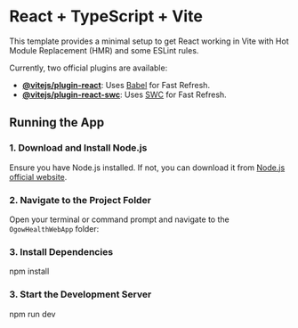 # React + TypeScript + Vite

This template provides a minimal setup to get React working in Vite with Hot Module Replacement (HMR) and some ESLint rules.

Currently, two official plugins are available:

- **[@vitejs/plugin-react](https://github.com/vitejs/vite-plugin-react/blob/main/packages/plugin-react/README.md)**: Uses [Babel](https://babeljs.io/) for Fast Refresh.
- **[@vitejs/plugin-react-swc](https://github.com/vitejs/vite-plugin-react-swc)**: Uses [SWC](https://swc.rs/) for Fast Refresh.

## Running the App

### 1. Download and Install Node.js

Ensure you have Node.js installed. If not, you can download it from [Node.js official website](https://nodejs.org/).

### 2. Navigate to the Project Folder

Open your terminal or command prompt and navigate to the `OgowHealthWebApp` folder:


### 3. Install Dependencies
npm install

### 3. Start the Development Server
npm run dev


